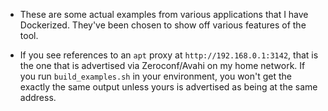 - These are some actual examples from various applications that I have Dockerized.  They've been chosen to show off
  various features of the tool.

- If you see references to an `apt` proxy at `http://192.168.0.1:3142`, that is the one that is advertised via
  Zeroconf/Avahi on my home network.  If you run `build_examples.sh` in your environment, you won't get the exactly the
  same output unless yours is advertised as being at the same address.
